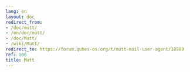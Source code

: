 ```yaml
---
lang: en
layout: doc
redirect_from:
- /doc/mutt/
- /en/doc/mutt/
- /doc/Mutt/
- /wiki/Mutt/
redirect_to: https://forum.qubes-os.org/t/mutt-mail-user-agent/18989
ref: 106
title: Mutt
---
```

